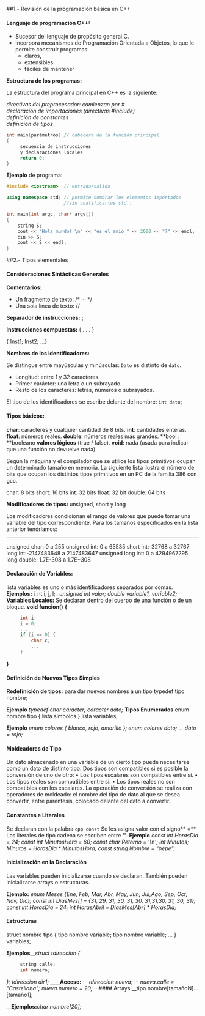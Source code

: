 ##1.- Revisión de la programación básica en C++

#### Lenguaje de programación C++:

* Sucesor del lenguaje de propósito general C.
* Incorpora mecanismos de Programación Orientada a Objetos, lo que le permite construir programas:
  * claros,
  * extensibles
  * fáciles de mantener

**Estructura de los programas:**

La estructura del programa principal en C++ es la siguiente:

_directivas del preprocesador: comienzan por #_<br>
_declaración de importaciones (directivas #include)_<br>
_definición de constantes_<br>
_definición de tipos_


```cpp
int main(parámetros) // cabecera de la función principal
{
	 secuencia de instrucciones	
	 y declaraciones locales	
	 return 0; 	
}
```

**Ejemplo** de programa:

```cpp
#include <iostream>  // entrada/salida

using namespace std; // permite nombrar los elementos importados 
                     //sin cualificarlos std::	

int main(int argc, char* argv[])
{
	string S;	
	cout << "Hola mundo! \n" << "es el anio " << 2000 << "?" << endl;	
	cin >> S;	
	cout << S << endl;
}
```


##2.- Tipos elementales

#### Consideraciones Sintácticas Generales

**Comentarios:**

* Un fragmento de texto: /* ··· */
* Una sola línea de texto: //

**Separador de instrucciones:** ;

**Instrucciones compuestas:** { . . . }

 { Inst1; Inst2; ...}

**Nombres de los identificadores:**

Se distingue entre mayúsculas y minúsculas: ```Dato```  es distinto de ```dato```.

* Longitud: entre 1 y 32 caracteres.
* Primer carácter: una letra o un subrayado.
* Resto de los caracteres: letras, números o subrayados.

El tipo de los identificadores se escribe delante del nombre: ```int dato;``` 


#### Tipos básicos:

**char**: caracteres y cualquier cantidad de 8 bits.
**int**: cantidades enteras.
**float**: números reales.
**double**: números reales más grandes.
**bool : **booleano
**valores lógicos** (true / false).
**void**: nada (usada para indicar que una función no devuelve nada)

Según la máquina y el compilador que se utilice los tipos primitivos ocupan un determinado tamaño en memoria. La siguiente lista ilustra el número de bits que ocupan los distintos tipos primitivos en un PC de la familia 386 con gcc.

 char: 8 bits
 short: 16 bits
 int: 32 bits
 float: 32 bit
 double: 64 bits


**Modificadores de tipos:** unsigned, short y long

Los modificadores condicionan el rango de valores que puede tomar una variable
del tipo correspondiente. Para los tamaños especificados en la lista anterior tendríamos:
****
unsigned char: 0 a 255
unsigned int: 0 a 65535
short int:-32768 a 32767
long int:-2147483648 a 2147483647
unsigned long int: 0 a 4294967295
long double: 1.7E-308 a 1.7E+308

#### Declaración de Variables:

lista variables es uno o más identificadores separados por comas.
**Ejemplos:**
i_nt i, j, l;_
_unsigned int valor;_
_double variable1, variable2;_
**Variables Locales:**
Se declaran dentro del cuerpo de una función o de un bloque.
**void funcion()**
**{**

```cpp
	 int i;	
	 i = 0;	
	 ...	
	 if (i == 0) {	
		 char c;		
		 ...		
	 }	
```
**}**


#### Definición de Nuevos Tipos Simples

**Redefinición de tipos:** para dar nuevos nombres a un tipo
 typedef tipo nombre;

**Ejemplo**
_typedef char caracter;_
_caracter dato;_
**Tipos Enumerados**
enum nombre tipo { lista símbolos } lista variables;

**Ejemplo**
_enum colores { blanco, rojo, amarillo };_
_enum colores dato;_
_..._
_dato = rojo;_

#### Moldeadores de Tipo

Un dato almacenado en una variable de un cierto tipo puede necesitarse como un
dato de distinto tipo. Dos tipos son compatibles si es posible la conversión de uno
de otro:
 • Los tipos escalares son compatibles entre sí.
 • Los tipos reales son compatibles entre sí.
 • Los tipos reales no son compatibles con los escalares.
La operación de conversión se realiza con operadores de
moldeado: el nombre del tipo de dato al que se desea convertir,
entre paréntesis, colocado delante del dato a convertir.

#### Constantes e Literales

Se declaran con la palabra ```cpp const``` 
Se les asigna valor con el signo** =**
Los literales de tipo cadena se escriben entre **''**.
**Ejemplo**
_const int HorasDia = 24;_
_const int MinutosHora = 60;_
_const char Retorno = '\n';_
_int Minutos;_
_Minutos = HorasDia * MinutosHora;_
_const string Nombre = "pepe";_

#### Inicialización en la Declaración

Las variables pueden inicializarse cuando se declaran.
También pueden inicializarse arrays o estructuras.

**Ejemplo:**
_enum Meses {Ene, Feb, Mar, Abr, May, Jun, Jul,Ago, Sep, Oct, Nov, Dic};_
_const int DiasMes[] = {31, 29, 31, 30, 31, 30, 31,31,30, 31, 30, 31};_
_const int HorasDia = 24;_
_int HorasAbril = DiasMes[Abr] * HorasDia;_


#### Estructuras

struct nombre tipo {
 tipo nombre variable;
 tipo nombre variable;
 ...
} variables;

**Ejemplos**___struct tdireccion {_

```cpp
	 string calle;	
	 int numero;	
```
_};_
_tdireccion dir1;_
____**Acceso:**
_···_
_tdireccion nueva;_
_···_
_nueva.calle = "Castellana";_
_nueva.numero = 20;_
_···_#### Arrays
__tipo nombre[tamañoN]...[tamaño1];

__**Ejemplos:**_char nombre[20];_
